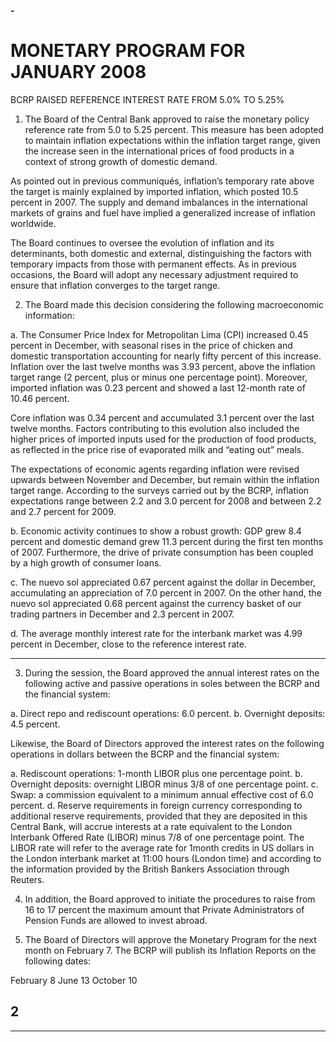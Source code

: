 **-**

# MONETARY PROGRAM FOR JANUARY 2008
 BCRP RAISED REFERENCE INTEREST RATE FROM 5.0% TO 5.25%

1. The Board of the Central Bank approved to raise the monetary policy reference rate
from 5.0 to 5.25 percent. This measure has been adopted to maintain inflation
expectations within the inflation target range, given the increase seen in the
international prices of food products in a context of strong growth of domestic demand.

As pointed out in previous communiqués, inflation’s temporary rate above the target is
mainly explained by imported inflation, which posted 10.5 percent in 2007. The supply
and demand imbalances in the international markets of grains and fuel have implied a
generalized increase of inflation worldwide.

The Board continues to oversee the evolution of inflation and its determinants, both
domestic and external, distinguishing the factors with temporary impacts from those
with permanent effects. As in previous occasions, the Board will adopt any necessary
adjustment required to ensure that inflation converges to the target range.

2. The Board made this decision considering the following macroeconomic information:

a. The Consumer Price Index for Metropolitan Lima (CPI) increased 0.45 percent in
December, with seasonal rises in the price of chicken and domestic transportation
accounting for nearly fifty percent of this increase. Inflation over the last twelve
months was 3.93 percent, above the inflation target range (2 percent, plus or minus
one percentage point). Moreover, imported inflation was 0.23 percent and showed
a last 12-month rate of 10.46 percent.

Core inflation was 0.34 percent and accumulated 3.1 percent over the last twelve
months. Factors contributing to this evolution also included the higher prices of
imported inputs used for the production of food products, as reflected in the price
rise of evaporated milk and “eating out” meals.

The expectations of economic agents regarding inflation were revised upwards
between November and December, but remain within the inflation target range.
According to the surveys carried out by the BCRP, inflation expectations range
between 2.2 and 3.0 percent for 2008 and between 2.2 and 2.7 percent for 2009.

b. Economic activity continues to show a robust growth: GDP grew 8.4 percent and
domestic demand grew 11.3 percent during the first ten months of 2007.
Furthermore, the drive of private consumption has been coupled by a high growth
of consumer loans.

c. The nuevo sol appreciated 0.67 percent against the dollar in December,
accumulating an appreciation of 7.0 percent in 2007. On the other hand, the nuevo
sol appreciated 0.68 percent against the currency basket of our trading partners in
December and 2.3 percent in 2007.

d. The average monthly interest rate for the interbank market was 4.99 percent in
December, close to the reference interest rate.


-----

3. During the session, the Board approved the annual interest rates on the following
active and passive operations in soles between the BCRP and the financial system:

a. Direct repo and rediscount operations: 6.0 percent.
b. Overnight deposits: 4.5 percent.

Likewise, the Board of Directors approved the interest rates on the following operations
in dollars between the BCRP and the financial system:

a. Rediscount operations: 1-month LIBOR plus one percentage point.
b. Overnight deposits: overnight LIBOR minus 3/8 of one percentage point.
c. Swap: a commission equivalent to a minimum annual effective cost of 6.0 percent.
d. Reserve requirements in foreign currency corresponding to additional reserve
requirements, provided that they are deposited in this Central Bank, will accrue
interests at a rate equivalent to the London Interbank Offered Rate (LIBOR) minus
7/8 of one percentage point. The LIBOR rate will refer to the average rate for 1month credits in US dollars in the London interbank market at 11:00 hours (London
time) and according to the information provided by the British Bankers Association
through Reuters.

4. In addition, the Board approved to initiate the procedures to raise from 16 to 17 percent
the maximum amount that Private Administrators of Pension Funds are allowed to
invest abroad.

5. The Board of Directors will approve the Monetary Program for the next month on
February 7. The BCRP will publish its Inflation Reports on the following dates:

February 8 June 13 October 10

## 2


-----

